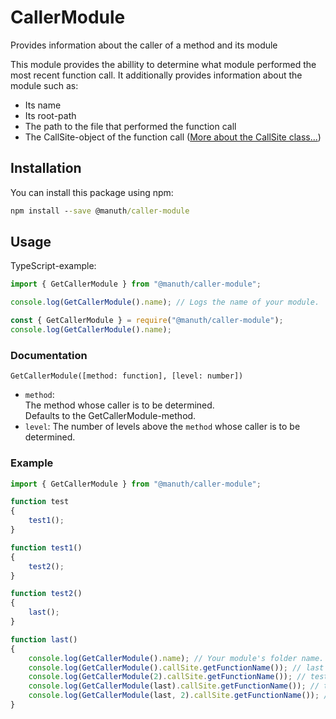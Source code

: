 # CallerModule
Provides information about the caller of a method and its module

This module provides the abillity to determine what module performed the most recent function call. It additionally provides information about the module such as:

- Its name
- Its root-path
- The path to the file that performed the function call
- The CallSite-object of the function call ([More about the CallSite class...](https://github.com/v8/v8/wiki/Stack-Trace-API#customizing-stack-traces))

## Installation
You can install this package using npm:
```cmd
npm install --save @manuth/caller-module
```

## Usage
TypeScript-example:
```ts
import { GetCallerModule } from "@manuth/caller-module";

console.log(GetCallerModule().name); // Logs the name of your module. 
```

```js
const { GetCallerModule } = require("@manuth/caller-module");
console.log(GetCallerModule().name);
```

### Documentation
`GetCallerModule([method: function], [level: number])`
 - `method`:  
   The method whose caller is to be determined.  
   Defaults to the GetCallerModule-method.
 - `level`:
   The number of levels above the `method` whose caller is to be determined.

### Example
```ts
import { GetCallerModule } from "@manuth/caller-module";

function test
{
    test1();
}

function test1()
{
    test2();
}

function test2()
{
    last();
}

function last()
{
    console.log(GetCallerModule().name); // Your module's folder name.
    console.log(GetCallerModule().callSite.getFunctionName()); // last
    console.log(GetCallerModule(2).callSite.getFunctionName()); // test2
    console.log(GetCallerModule(last).callSite.getFunctionName()); // test2
    console.log(GetCallerModule(last, 2).callSite.getFunctionName()); // test1
}
```
